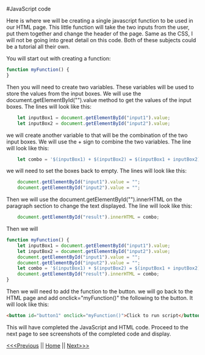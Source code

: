 #JavaScript code

Here is where we will be creating a single javascript function to be used in our HTML page.  This little function will take the two inputs from the user, put them together and change the header of the page. Same as the CSS, I will not be going into great detail on this code. Both of these subjects could be a tutorial  all their own. 

You will start out with creating a function:
```javascript
function myFunction() {
}
```
Then you will need to create two variables.  These variables will be used to store the values from the input boxes. We will use the document.getElementById("").value method to get the values of the input boxes.    The lines will look like this:
```javascript
    let inputBox1 = document.getElementById("input1").value;
    let inputBox2 = document.getElementById("input2").value;
```
we will create another variable to that will be the combination of the two input boxes.  We will use the + sign to combine the two variables.  The line will look like this:
```javascript
    let combo = '$(inputBox1) + $(inputBox2) = $(inputBox1 + inputBox2)';
```

we will need to set the boxes back to empty. The lines will look like this:
```javascript
    document.getElementById("input1").value = "";
    document.getElementById("input2").value = "";
```

Then we will use the document.getElementById("").innerHTML on the paragraph section to change the text displayed.  The line will look like this:
```javascript
    document.getElementById("result").innerHTML = combo;
```

Then we will 
```javascript
function myFunction() {
    let inputBox1 = document.getElementById("input1").value;
    let inputBox2 = document.getElementById("input2").value;
    document.getElementById("input1").value = "";
    document.getElementById("input2").value = "";
    let combo = '$(inputBox1) + $(inputBox2) = $(inputBox1 + inputBox2)';
    document.getElementById("result").innerHTML = combo;
}
```
Then we will need to add the function to the button. we will go back to the HTML page and add onclick="myFunction()" the following to the button.  It will look like this:
```html
<button id="button1" onclick="myFunction()">Click to run script</button>
```

This will have completed the JavaScript and HTML code.  Proceed to the next page to see screenshots of the completed code and display.

[<<<Previous](CSSjs.md) || [Home](README.md) || [Next>>>](Completed.md)
